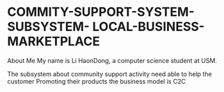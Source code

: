 
# COMMITY-SUPPORT-SYSTEM-SUBSYSTEM- LOCAL-BUSINESS-MARKETPLACE
About Me
My name is Li HaonDong, a computer science student at USM. 

The  subsystem about community support activity need able to help the customer Promoting their products the business model is C2C  

